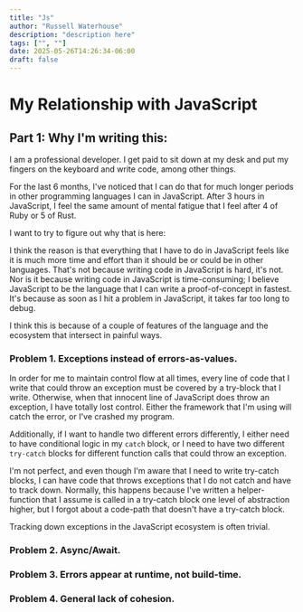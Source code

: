 ```yaml
---
title: "Js"
author: "Russell Waterhouse"
description: "description here"
tags: ["", ""]
date: 2025-05-26T14:26:34-06:00
draft: false
---
```


# My Relationship with JavaScript

## Part 1: Why I'm writing this:

I am a professional developer. I get paid to sit down at my desk and put my
fingers on the keyboard and write code, among other things.

For the last 6 months, I've noticed that I can do that for much longer periods
in other programming languages I can in JavaScript. After 3 hours in
JavaScript, I feel the same amount of mental fatigue that I feel after 4 of
Ruby or 5 of Rust.

I want to try to figure out why that is here:

I think the reason is that everything that I have to do in JavaScript feels
like it is much more time and effort than it should be or could be in other
languages. That's not because writing code in JavaScript is hard, it's not.
Nor is it because writing code in JavaScript is time-consuming; I believe
JavaScript to be the language that I can write a proof-of-concept in fastest.
It's because as soon as I hit a problem in JavaScript, it takes far too long to
debug.

I think this is because of a couple of features of the language and the
ecosystem that intersect in painful ways.

### Problem 1. Exceptions instead of errors-as-values.

In order for me to maintain control flow at all times, every line of code that
I write that could throw an exception must be covered by a try-block that I
write. Otherwise, when that innocent line of JavaScript does throw an
exception, I have totally lost control. Either the framework that I'm using
will catch the error, or I've crashed my program.

Additionally, if I want to handle two different errors differently, I either
need to have conditional logic in my `catch` block, or I need to have two
different `try-catch` blocks for different function calls that could throw an
exception.

I'm not perfect, and even though I'm aware that I need to write try-catch
blocks, I can have code that throws exceptions that I do not catch and have to
track down. Normally, this happens because I've written a helper-function that
I assume is called in a try-catch block one level of abstraction higher, but I
forgot about a code-path that doesn't have a try-catch block.

Tracking down exceptions in the JavaScript ecosystem is often trivial.

### Problem 2. Async/Await.

### Problem 3. Errors appear at runtime, not build-time.

### Problem 4. General lack of cohesion.
